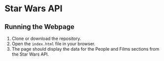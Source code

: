 # Star Wars API

## Running the Webpage

1. Clone or download the repository.
2. Open the `index.html` file in your browser.
3. The page should display the data for the People and Films sections from the Star Wars API.


